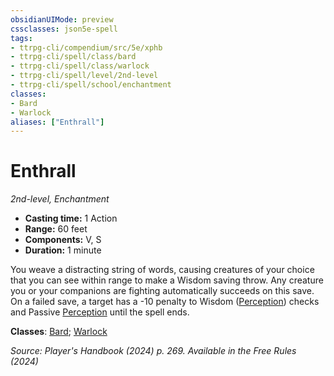 ```yaml
---
obsidianUIMode: preview
cssclasses: json5e-spell
tags:
- ttrpg-cli/compendium/src/5e/xphb
- ttrpg-cli/spell/class/bard
- ttrpg-cli/spell/class/warlock
- ttrpg-cli/spell/level/2nd-level
- ttrpg-cli/spell/school/enchantment
classes:
- Bard
- Warlock
aliases: ["Enthrall"]
---
```

# Enthrall
*2nd-level, Enchantment*  


- **Casting time:** 1 Action
- **Range:** 60 feet
- **Components:** V, S
- **Duration:** 1 minute

You weave a distracting string of words, causing creatures of your choice that you can see within range to make a Wisdom saving throw. Any creature you or your companions are fighting automatically succeeds on this save. On a failed save, a target has a -10 penalty to Wisdom ([Perception](3-Mechanics/CLI/rules/skills.md#Perception)) checks and Passive [Perception](3-Mechanics/CLI/rules/skills.md#Perception) until the spell ends.

**Classes**: [Bard](3-Mechanics/CLI/lists/list-spells-classes-bard.md); [Warlock](3-Mechanics/CLI/lists/list-spells-classes-warlock.md)

*Source: Player's Handbook (2024) p. 269. Available in the Free Rules (2024)*